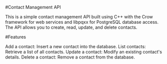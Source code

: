 #Contact Management API

This is a simple contact management API built using C++ with the Crow framework for web services and libpqxx for PostgreSQL database access. The API allows you to create, read, update, and delete contacts.

#Features

Add a contact: Insert a new contact into the database.
List contacts: Retrieve a list of all contacts.
Update a contact: Modify an existing contact's details.
Delete a contact: Remove a contact from the database.
